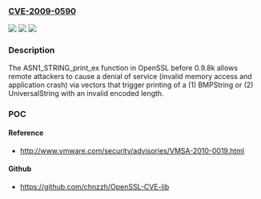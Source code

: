 ### [CVE-2009-0590](https://cve.mitre.org/cgi-bin/cvename.cgi?name=CVE-2009-0590)
![](https://img.shields.io/static/v1?label=Product&message=n%2Fa&color=blue)
![](https://img.shields.io/static/v1?label=Version&message=%3D%20n%2Fa%20&color=brighgreen)
![](https://img.shields.io/static/v1?label=Vulnerability&message=n%2Fa&color=brighgreen)

### Description

The ASN1_STRING_print_ex function in OpenSSL before 0.9.8k allows remote attackers to cause a denial of service (invalid memory access and application crash) via vectors that trigger printing of a (1) BMPString or (2) UniversalString with an invalid encoded length.

### POC

#### Reference
- http://www.vmware.com/security/advisories/VMSA-2010-0019.html

#### Github
- https://github.com/chnzzh/OpenSSL-CVE-lib

